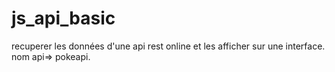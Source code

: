# js_api_basic
recuperer les données d'une api rest online et les afficher sur une interface.
nom api=> pokeapi.
